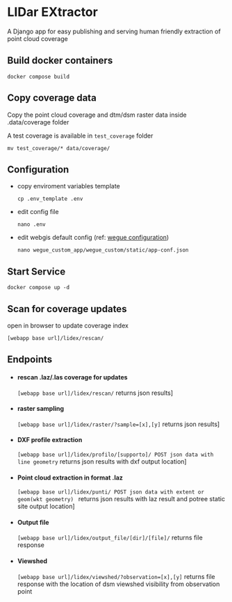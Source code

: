 # LIDar EXtractor

A Django app for easy publishing and serving human friendly extraction of point cloud coverage

## Build docker containers

```
docker compose build
```

## Copy coverage data

Copy the point cloud coverage and dtm/dsm raster data inside .data/coverage folder

A test coverage is available in `test_coverage` folder

```
mv test_coverage/* data/coverage/
```

## Configuration

- copy enviroment variables template

  `cp .env_template .env`

- edit config file

  `nano .env`

- edit webgis default config (ref: [wegue configuration](https://wegue-oss.github.io/wegue/#/wegue-configuration))

  `nano wegue_custom_app/wegue_custom/static/app-conf.json`

## Start Service

  ```
  docker compose up -d
  ```

## Scan for coverage updates

  open in browser to update coverage index
  
  ```
  [webapp base url]/lidex/rescan/
  ```

## Endpoints

- #### rescan .laz/.las coverage for updates

  `[webapp base url]/lidex/rescan/` returns json results]

- #### raster sampling

  `[webapp base url]/lidex/raster/?sample=[x],[y]` returns json results]

- #### DXF profile extraction

  `[webapp base url]/lidex/profilo/[supporto]/ POST json data with line geometry` returns json results with dxf output location]

- #### Point cloud extraction in format .laz

  `[webapp base url]/lidex/punti/ POST json data with extent or geom(wkt geometry) ` returns json results with laz result and potree static site output location]

- #### Output file

  `[webapp base url]/lidex/output_file/[dir]/[file]/` returns file response

- #### Viewshed

  `[webapp base url]/lidex/viewshed/?observation=[x],[y]` returns file response with the location of dsm viewshed visibility from observation point